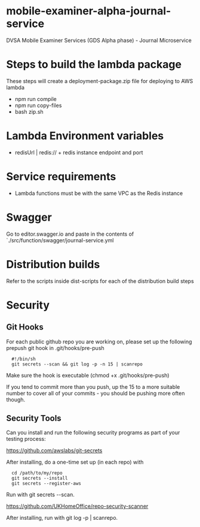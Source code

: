 # mobile-examiner-alpha-journal-service
DVSA Mobile Examiner Services (GDS Alpha phase) - Journal Microservice

# Steps to build the lambda package
These steps will create a deployment-package.zip file for deploying to AWS lambda 
 - npm run compile
 - npm run copy-files
 - bash zip.sh

# Lambda Environment variables
 - redisUrl | redis:// + redis instance endpoint and port

# Service requirements
 - Lambda functions must be with the same VPC as the Redis instance

# Swagger
Go to editor.swagger.io and paste in the contents of `./src/function/swagger/journal-service.yml

# Distribution builds
Refer to the scripts inside dist-scripts for each of the distribution build steps

# Security

## Git Hooks
For each public github repo you are working on, please set up the following prepush git hook in .git/hooks/pre-push

```
  #!/bin/sh
  git secrets --scan && git log -p -n 15 | scanrepo 
```

Make sure the hook is executable (chmod +x .git/hooks/pre-push)


If you tend to commit more than you push, up the 15 to a more suitable number to cover all of your commits - you should be pushing more often though.

## Security Tools

Can you install and run the following security programs as part of your testing process:

https://github.com/awslabs/git-secrets

After installing, do a one-time set up (in each repo) with 

```
  cd /path/to/my/repo
  git secrets --install
  git secrets --register-aws
```

Run with git secrets --scan.

https://github.com/UKHomeOffice/repo-security-scanner

After installing, run with git log -p | scanrepo.
